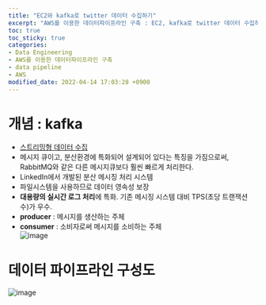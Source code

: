 ```yaml
---
title: "EC2와 kafka로 twitter 데이터 수집하기"
excerpt: "AWS를 이용한 데이터파이프라인 구축 : EC2, kafka로 twitter 데이터 수집하는 producer, consumer 만들기"
toc: true
toc_sticky: true
categories:
- Data Engineering
- AWS를 이용한 데이터파이프라인 구축
- data pipeline
- AWS
modified_date: 2022-04-14 17:03:28 +0900
---
```

# 개념 : kafka 
- [스트리밍형 데이터 수집](https://dasoldasol.github.io/data%20engineering/de-bigdata_art/#%EC%8A%A4%ED%8A%B8%EB%A6%AC%EB%B0%8D%ED%98%95-%EB%8D%B0%EC%9D%B4%ED%84%B0-%EC%88%98%EC%A7%91)
- 메시지 큐이고, 분산환경에 특화되어 설계되어 있다는 특징을 가짐으로써, RabbitMQ와 같은 다른 메시지큐보다 훨씬 빠르게 처리한다. 
- LinkedIn에서 개발된 분산 메시징 처리 시스템
- 파일시스템을 사용하므로 데이터 영속성 보장 
- **대용량의 실시간 로그 처리**에 특화. 기존 메시징 시스템 대비 TPS(초당 트랜잭션 수)가 우수.
- **producer** : 메시지를 생산하는 주체 
- **consumer** : 소비자로써 메시지를 소비하는 주체    
  ![image](https://user-images.githubusercontent.com/29423260/163351425-d61789d1-65d6-4769-8d03-245a6431a7a3.png)

# 데이터 파이프라인 구성도
![image](https://user-images.githubusercontent.com/29423260/163506894-1f3cd4f4-2bcb-41a0-a6c7-c4bdd66f3535.png)

